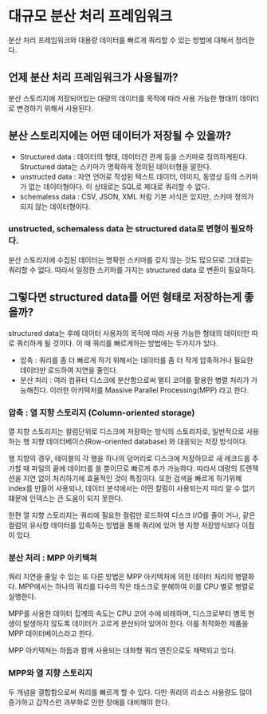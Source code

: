 # 대규모 분산 처리 프레임워크
분산 처리 프레임워크와 대용량 데이터를 빠르게 쿼리할 수 있는 방법에 대해서 정리한다.

## 언제 분산 처리 프레임워크가 사용될까?
분산 스토리지에 저장되어있는 대량의 데이터를 목적에 따라 사용 가능한 형태의 데이터로 변경하기 위해서 사용된다.

## 분산 스토리지에는 어떤 데이터가 저장될 수 있을까?
- Structured data : 데이터의 형태, 데이터간 관계 등을 스키마로 정의하게된다. Structured data는 스키마가 명확하게 정의된 데이터형을 말한다.
- unstructed data : 자연 언어로 작성된 텍스트 데이터, 이미지, 동영상 등의 스키마가 없는 데이터형이다. 이 상태로는 SQL로 제대로 쿼리할 수 없다.
- schemaless data : CSV, JSON, XML 처럼 기본 서식은 있지만, 스키마 정의가 되지 않는 데이터형이다.

### unstructed, schemaless data 는 structured data로 변형이 필요하다.
분산 스토리지에 수집된 데이터는 명확한 스키마를 갖지 않는 것도 많으므로 그대로는 쿼리할 수 없다.
따라서 일정한 스키마를 가지는 structured data 로 변환이 필요하다.

## 그렇다면 structured data를 어떤 형태로 저장하는게 좋을까?
structured data는 후에 데이터 사용자의 목적에 따라 사용 가능한 형태의 데이터만 따로 쿼리하게 될 것이다.
이 때 쿼리를 빠르게하는 방법에는 두가지가 있다.
- 압축 : 쿼리를 좀 더 빠르게 하기 위해서는 데이터를 좀 더 작게 압축하거나 필요한 데이터만 로드하여 지연을 줄인다.
- 분산 처리 : 여러 컴퓨터 디스크에 분산함으로써 멀티 코어를 활용한 병렬 처리가 가능해진다. 이러한 아키텍처를 Massive Parallel Processing(MPP) 라고 한다.

### 압축 : 열 지향 스토리지 (Column-oriented storage)
열 지향 스토리지는 컬럼단위로 디스크에 저장하는 방식의 스토리지로, 일반적으로 사용하는 행 지향 데이터베이스(Row-oriented database) 와 대응되는 저장 방식이다.

행 지향의 경우, 테이블의 각 행을 하나의 덩어리로 디스크에 저장하므로 새 레코드를 추가할 때 파일의 끝에 데이터를 쓸 뿐이므로 빠르게 추가 가능하다. 따라서 대량의 트랜젝션을 지연 없이 처리하기에 효율적인 것이 특징이다.
또한 검색을 빠르게 하기위해 index를 만들어 사용되나, 데이터 분석에서는 어떤 칼럼이 사용되는지 미리 알 수 없기 떄문에 인덱스는 큰 도움이 되지 못한다.

한편 열 지향 스토리지는 쿼리에 필요한 컬럼만 로드하여 디스크 I/O를 줄이 거나, 같은 컬럼의 유사항 데이터를 압축하는 방법을 통해 쿼리에 있어 행 지향 저장방식보다 이점이 있다.

### 분산 처리 : MPP 아키텍쳐
쿼리 지연을 줄일 수 있는 또 다른 방법은 MPP 아키텍처에 의한 데이터 처리의 병렬화다.
MPP에서는 하나의 쿼리를 다수의 작은 태스크로 분해하여 이를 CPU 별로 병렬로 실행한다.

MPP를 사용한 데이터 집계의 속도는 CPU 코어 수에 비례하며, 디스크로부터 병목 현생이 발생하지 않도록 데이터가 고르게 분산되어 있어야 한다.
이를 최적화한 제품을 MPP 데이터베이스라고 한다.

MPP 아키텍쳐는 하둡과 함께 사용되는 대화형 쿼리 엔진으로도 채택되고 있다.

### MPP와 열 지향 스토리지
두 개념을 결합함으로써 쿼리를 빠르게 할 수 있다. 다만 쿼리의 리소스 사용량도 많이 증가하고 갑작스런 과부화로 인한 장애를 대비해야 한다.